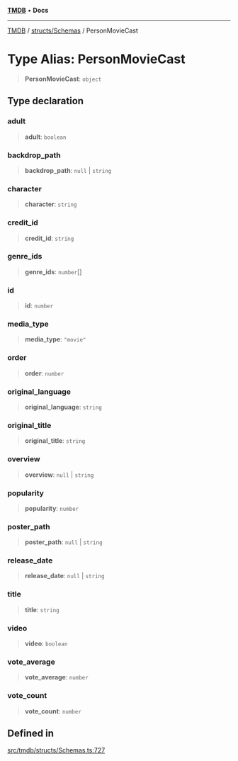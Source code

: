 [**TMDB**](../../../README.md) • **Docs**

***

[TMDB](../../../README.md) / [structs/Schemas](../README.md) / PersonMovieCast

# Type Alias: PersonMovieCast

> **PersonMovieCast**: `object`

## Type declaration

### adult

> **adult**: `boolean`

### backdrop\_path

> **backdrop\_path**: `null` \| `string`

### character

> **character**: `string`

### credit\_id

> **credit\_id**: `string`

### genre\_ids

> **genre\_ids**: `number`[]

### id

> **id**: `number`

### media\_type

> **media\_type**: `"movie"`

### order

> **order**: `number`

### original\_language

> **original\_language**: `string`

### original\_title

> **original\_title**: `string`

### overview

> **overview**: `null` \| `string`

### popularity

> **popularity**: `number`

### poster\_path

> **poster\_path**: `null` \| `string`

### release\_date

> **release\_date**: `null` \| `string`

### title

> **title**: `string`

### video

> **video**: `boolean`

### vote\_average

> **vote\_average**: `number`

### vote\_count

> **vote\_count**: `number`

## Defined in

[src/tmdb/structs/Schemas.ts:727](https://github.com/Norviah/media-hub/blob/d809718af017974e095f312fcfa8bfdf58d3e3e5/src/tmdb/structs/Schemas.ts#L727)
